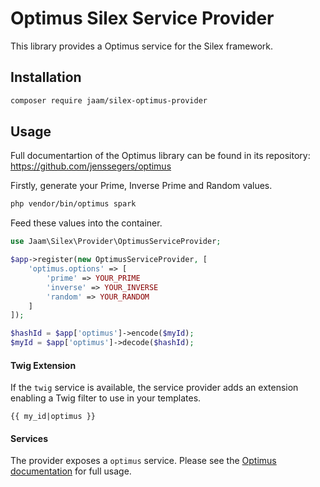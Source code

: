 # Optimus Silex Service Provider
This library provides a Optimus service for the Silex framework.

## Installation
```bash
composer require jaam/silex-optimus-provider
```

## Usage
Full documentartion of the Optimus library can be found in its repository: https://github.com/jenssegers/optimus

Firstly, generate your Prime, Inverse Prime and Random values.
```bash
php vendor/bin/optimus spark
```

Feed these values into the container.
```php
use Jaam\Silex\Provider\OptimusServiceProvider;

$app->register(new OptimusServiceProvider, [
    'optimus.options' => [
        'prime' => YOUR_PRIME
        'inverse' => YOUR_INVERSE
        'random' => YOUR_RANDOM
    ]
]);

$hashId = $app['optimus']->encode($myId);
$myId = $app['optimus']->decode($hashId);
```

#### Twig Extension
If the `twig` service is available, the service provider adds an extension enabling a Twig filter to use in your templates.

```
{{ my_id|optimus }}
```

#### Services
The provider exposes a `optimus` service. Please see the [Optimus documentation](https://github.com/jenssegers/optimus) for full usage.
